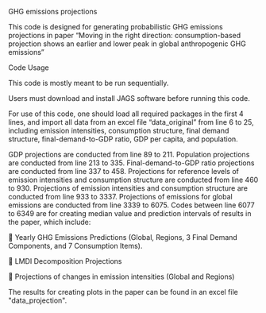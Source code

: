 GHG emissions projections

This code is designed for generating probabilistic GHG emissions projections in paper “Moving in the right direction: consumption-based projection shows an earlier and lower peak in global anthropogenic GHG emissions”

Code Usage

This code is mostly meant to be run sequentially.

Users must download and install JAGS software before running this code.

For use of this code, one should load all required packages in the first 4 lines, and import all data from an excel file “data_original” from line 6 to 25, including emission intensities, consumption structure, final demand structure, final-demand-to-GDP ratio, GDP per capita, and population. 

GDP projections are conducted from line 89 to 211. Population projections are conducted from line 213 to 335. Final-demand-to-GDP ratio projections are conducted from line 337 to 458. Projections for reference levels of emission intensities and consumption structure are conducted from line 460 to 930. Projections of emission intensities and consumption structure are conducted from line 933 to 3337. Projections of emissions for global emissions are conducted from line 3339 to 6075. Codes between line 6077 to 6349 are for creating median value and prediction intervals of results in the paper, which include:

	Yearly GHG Emissions Predictions (Global, Regions, 3 Final Demand Components, and 7 Consumption Items).

	LMDI Decomposition Projections

	Projections of changes in emission intensities (Global and Regions)

The results for creating plots in the paper can be found in an excel file "data_projection".
